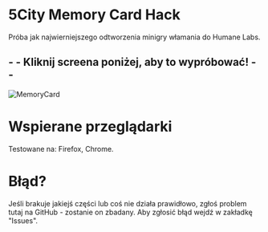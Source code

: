 # 5City Memory Card Hack

Próba jak najwierniejszego odtworzenia minigry włamania do Humane Labs.

## - - Kliknij screena poniżej, aby to wypróbować! - - 
![MemoryCard](https://user-images.githubusercontent.com/90990679/148648807-f6f2ab45-f6c4-48c0-a1ff-a3b697c70616.png)

# Wspierane przeglądarki
Testowane na: Firefox, Chrome.
# Błąd?
Jeśli brakuje jakiejś części lub coś nie działa prawidłowo, zgłoś problem tutaj na GitHub - zostanie on zbadany.
Aby zgłosić błąd wejdź w zakładkę "Issues".
